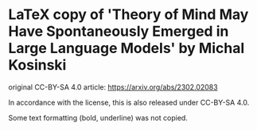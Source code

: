 # LaTeX copy of 'Theory of Mind May Have Spontaneously Emerged in Large Language Models' by Michal Kosinski
 original CC-BY-SA 4.0 article: https://arxiv.org/abs/2302.02083
 
In accordance with the license, this is also released under CC-BY-SA 4.0.

Some text formatting (bold, underline) was not copied.
